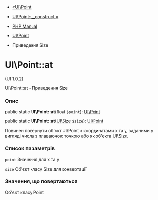- [«UI\Point](class.ui-point.md)
- [UI\Point::\_\_construct »](ui-point.construct.md)

- [PHP Manual](index.md)
- [UI\Point](class.ui-point.md)
- Приведення Size

# UI\Point::at

(UI 1.0.2)

UI\Point::at - Приведення Size

### Опис

public static **UI\Point::at**(float `$point`):
[UI\Point](class.ui-point.md)

public static **UI\Point::at**([UI\Size](class.ui-size.md) `$size`):
[UI\Point](class.ui-point.md)

Повинен повернути об'єкт UI\Point з координатами x та y, заданими у вигляді
числа з плаваючою точкою або як об'єкта UI\Size.

### Список параметрів

`point`
Значення для x та y

`size`
Об'єкт класу Size для конвертації

### Значення, що повертаються

Об'єкт класу Point
